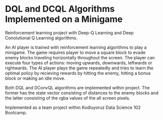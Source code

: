 # DQL and  DCQL Algorithms Implemented on a Minigame

Reinforcement learning project with Deep-Q Learning and Deep Conolutional Q Learning  algorithms.

An AI player is trained with reinforcement learning algorithms to play a minigame. The game requires player to move a square block to evade enemy blocks traveling horizontally throughout the screen. The player can execute four types of actions: moving upwards, downwards, leftwards or rightwards. The AI player plays the game repeatedly and tries to learn the optimal policy by recieving rewards by hitting the enemy, hitting a bonus block or making an idle move.

Both DQL and DConvQL algorithms are implemented within project. The former has the state vector consisting of distances to the enemy blocks and the latter consisting of the rgba values of the all screen pixels.

Implemented as a team project within Kodluyoruz Data Science 102 Bootcamp.
